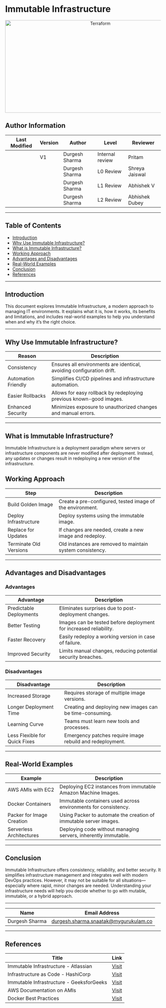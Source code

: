 # Immutable Infrastructure
<div align="center">
    <img width="600" height="300" alt="Terraform" src="https://dynamic.design.com/asset/logo/362ab915-135d-472e-8600-943a9dc05316/logo-search-grid-1x?logoTemplateVersion=4&v=638725088963400000&text=immutable+infrasture&layout=auto&colorpalette=red">
</div>


## Author Information

| **Last Modified** | **Version** | **Author**        | **Level**            | **Reviewer**         |
|--------------------|-------------|-------------------|----------------------|----------------------|
|                   |   V1        | Durgesh Sharma    | Internal review      | Pritam               |
|                   |             | Durgesh Sharma    | L0 Review            | Shreya Jaiswal       |
|                   |             | Durgesh Sharma    | L1 Review            | Abhishek V           |
|                   |             | Durgesh Sharma    | L2 Review            | Abhishek Dubey       |

---

## Table of Contents

* [Introduction](#introduction)
* [Why Use Immutable Infrastructure?](#why-use-immutable-infrastructure)
* [What is Immutable Infrastructure?](#what-is-immutable-infrastructure)
* [Working Approach](#working-approach)
* [Advantages and Disadvantages](#advantages-and-disadvantages)
* [Real-World Examples](#real-world-examples)
* [Conclusion](#conclusion)
* [References](#references)

---

## Introduction

This document explores Immutable Infrastructure, a modern approach to managing IT environments. It explains what it is, how it works, its benefits and limitations, and includes real-world examples to help you understand when and why it’s the right choice.

---

## Why Use Immutable Infrastructure?

| Reason              | Description                                                           |
| ------------------- | --------------------------------------------------------------------- |
| Consistency         | Ensures all environments are identical, avoiding configuration drift. |
| Automation Friendly | Simplifies CI/CD pipelines and infrastructure automation.             |
| Easier Rollbacks    | Allows for easy rollback by redeploying previous known-good images.   |
| Enhanced Security   | Minimizes exposure to unauthorized changes and manual errors.         |

---

## What is Immutable Infrastructure?

Immutable Infrastructure is a deployment paradigm where servers or infrastructure components are never modified after deployment. Instead, any updates or changes result in redeploying a new version of the infrastructure.

## Working Approach

| Step                   | Description                                               |
| ---------------------- | --------------------------------------------------------- |
| Build Golden Image     | Create a pre-configured, tested image of the environment. |
| Deploy Infrastructure  | Deploy systems using the immutable image.                 |
| Replace for Updates    | If changes are needed, create a new image and redeploy.   |
| Terminate Old Versions | Old instances are removed to maintain system consistency. |

---

## Advantages and Disadvantages

### Advantages

| Advantage               | Description                                                       |
| ----------------------- | ----------------------------------------------------------------- |
| Predictable Deployments | Eliminates surprises due to post-deployment changes.              |
| Better Testing          | Images can be tested before deployment for increased reliability. |
| Faster Recovery         | Easily redeploy a working version in case of failure.             |
| Improved Security       | Limits manual changes, reducing potential security breaches.      |

### Disadvantages

| Disadvantage                  | Description                                               |
| ----------------------------- | --------------------------------------------------------- |
| Increased Storage             | Requires storage of multiple image versions.              |
| Longer Deployment Time        | Creating and deploying new images can be time-consuming.  |
| Learning Curve                | Teams must learn new tools and processes.                 |
| Less Flexible for Quick Fixes | Emergency patches require image rebuild and redeployment. |

---

## Real-World Examples

| Example                   | Description                                                       |
| ------------------------- | ----------------------------------------------------------------- |
| AWS AMIs with EC2         | Deploying EC2 instances from immutable Amazon Machine Images.     |
| Docker Containers         | Immutable containers used across environments for consistency.    |
| Packer for Image Creation | Using Packer to automate the creation of immutable server images. |
| Serverless Architectures  | Deploying code without managing servers, inherently immutable.    |

---

## Conclusion

Immutable Infrastructure offers consistency, reliability, and better security. It simplifies infrastructure management and integrates well with modern DevOps practices. However, it may not be suitable for all situations—especially where rapid, minor changes are needed. Understanding your infrastructure needs will help you decide whether to go with mutable, immutable, or a hybrid approach.

---

| **Name**           | **Email Address**                              |
|---------------------|-----------------------------------------------|
| Durgesh Sharma      | durgesh.sharma.snaatak@mygurukulam.co         |

---

## References

| Title                                    | Link                                                                                                            |
| ---------------------------------------- | --------------------------------------------------------------------------------------------------------------- |
| Immutable Infrastructure - Atlassian     | [Visit](https://www.atlassian.com/microservices/microservices-architecture/mutable-vs-immutable-infrastructure) |
| Infrastructure as Code - HashiCorp       | [Visit](https://developer.hashicorp.com/terraform/tutorials)                                                    |
| Immutable Infrastructure - GeeksforGeeks | [Visit](https://www.geeksforgeeks.org/immutable-infrastructure/)                                                |
| AWS Documentation on AMIs                | [Visit](https://docs.aws.amazon.com/AWSEC2/latest/UserGuide/AMIs.html)                                          |
| Docker Best Practices                    | [Visit](https://docs.docker.com/develop/dev-best-practices/)                                                    |

